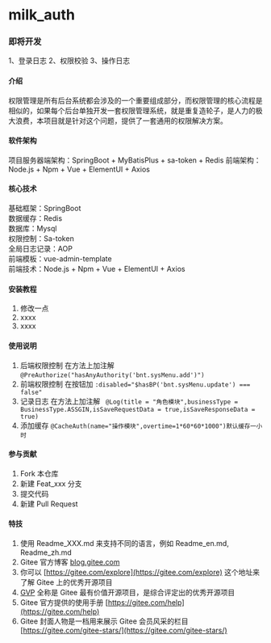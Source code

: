 # milk_auth

### 即将开发
1、登录日志
2、权限校验
3、操作日志

#### 介绍
权限管理是所有后台系统都会涉及的一个重要组成部分，而权限管理的核心流程是相似的，如果每个后台单独开发一套权限管理系统，就是重复造轮子，是人力的极大浪费，本项目就是针对这个问题，提供了一套通用的权限解决方案。

#### 软件架构
项目服务器端架构：SpringBoot + MyBatisPlus + sa-token + Redis
前端架构：Node.js + Npm + Vue + ElementUI + Axios

#### 核心技术
 基础框架：SpringBoot                              
 数据缓存：Redis                                   
 数据库：Mysql                                    
 权限控制：Sa-token                          
 全局日志记录：AOP                                   
 前端模板：vue-admin-template                      
 前端技术：Node.js + Npm + Vue + ElementUI + Axios 


#### 安装教程

1.  修改一点
2.  xxxx
3.  xxxx

#### 使用说明

1.  后端权限控制  在方法上加注解
``@PreAuthorize("hasAnyAuthority('bnt.sysMenu.add')")``
2.  前端权限控制  在按钮加
``:disabled="$hasBP('bnt.sysMenu.update') === false"``
3.  记录日志 在方法上加注解
`` @Log(title = "角色模块",businessType = BusinessType.ASSGIN,isSaveRequestData = true,isSaveResponseData = true)``
4. 添加缓存
``@CacheAuth(name="操作模块",overtime=1*60*60*1000")默认缓存一小时``


#### 参与贡献

1.  Fork 本仓库
2.  新建 Feat_xxx 分支
3.  提交代码
4.  新建 Pull Request


#### 特技

1.  使用 Readme\_XXX.md 来支持不同的语言，例如 Readme\_en.md, Readme\_zh.md
2.  Gitee 官方博客 [blog.gitee.com](https://blog.gitee.com)
3.  你可以 [https://gitee.com/explore](https://gitee.com/explore) 这个地址来了解 Gitee 上的优秀开源项目
4.  [GVP](https://gitee.com/gvp) 全称是 Gitee 最有价值开源项目，是综合评定出的优秀开源项目
5.  Gitee 官方提供的使用手册 [https://gitee.com/help](https://gitee.com/help)
6.  Gitee 封面人物是一档用来展示 Gitee 会员风采的栏目 [https://gitee.com/gitee-stars/](https://gitee.com/gitee-stars/)
